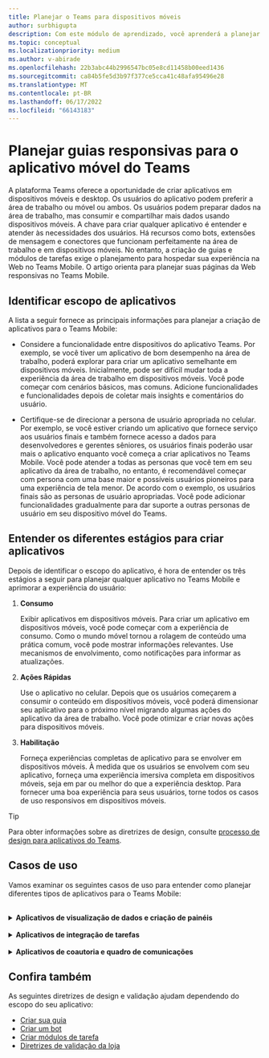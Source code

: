 ```yaml
---
title: Planejar o Teams para dispositivos móveis
author: surbhigupta
description: Com este módulo de aprendizado, você aprenderá a planejar a criação de um aplicativo no Teams móvel e a entender diferentes estágios para criar o aplicativo.
ms.topic: conceptual
ms.localizationpriority: medium
ms.author: v-abirade
ms.openlocfilehash: 22b3abc44b2996547bc05e8cd11458b00eed1436
ms.sourcegitcommit: ca84b5fe5d3b97f377ce5cca41c48afa95496e28
ms.translationtype: MT
ms.contentlocale: pt-BR
ms.lasthandoff: 06/17/2022
ms.locfileid: "66143183"
---
```

# <a name="plan-responsive-tabs-for-teams-mobile"></a>Planejar guias responsivas para o aplicativo móvel do Teams

 A plataforma Teams oferece a oportunidade de criar aplicativos em dispositivos móveis e desktop. Os usuários do aplicativo podem preferir a área de trabalho ou móvel ou ambos. Os usuários podem preparar dados na área de trabalho, mas consumir e compartilhar mais dados usando dispositivos móveis. A chave para criar qualquer aplicativo é entender e atender às necessidades dos usuários. Há recursos como bots, extensões de mensagem e conectores que funcionam perfeitamente na área de trabalho e em dispositivos móveis. No entanto, a criação de guias e módulos de tarefas exige o planejamento para hospedar sua experiência na Web no Teams Mobile. O artigo orienta para planejar suas páginas da Web responsivas no Teams Mobile.

## <a name="identify-apps-scope"></a>Identificar escopo de aplicativos

A lista a seguir fornece as principais informações para planejar a criação de aplicativos para o Teams Mobile:

* Considere a funcionalidade entre dispositivos do aplicativo Teams. Por exemplo, se você tiver um aplicativo de bom desempenho na área de trabalho, poderá explorar para criar um aplicativo semelhante em dispositivos móveis. Inicialmente, pode ser difícil mudar toda a experiência da área de trabalho em dispositivos móveis. Você pode começar com cenários básicos, mas comuns. Adicione funcionalidades e funcionalidades depois de coletar mais insights e comentários do usuário.

* Certifique-se de direcionar a persona de usuário apropriada no celular. Por exemplo, se você estiver criando um aplicativo que fornece serviço aos usuários finais e também fornece acesso a dados para desenvolvedores e gerentes sêniores, os usuários finais poderão usar mais o aplicativo enquanto você começa a criar aplicativos no Teams Mobile. Você pode atender a todas as personas que você tem em seu aplicativo da área de trabalho, no entanto, é recomendável começar com persona com uma base maior e possíveis usuários pioneiros para uma experiência de tela menor. De acordo com o exemplo, os usuários finais são as personas de usuário apropriadas. Você pode adicionar funcionalidades gradualmente para dar suporte a outras personas de usuário em seu dispositivo móvel do Teams.

## <a name="understand-different-stages-to-build-apps"></a>Entender os diferentes estágios para criar aplicativos

Depois de identificar o escopo do aplicativo, é hora de entender os três estágios a seguir para planejar qualquer aplicativo no Teams Mobile e aprimorar a experiência do usuário:

1. **Consumo**

   Exibir aplicativos em dispositivos móveis. Para criar um aplicativo em dispositivos móveis, você pode começar com a experiência de consumo. Como o mundo móvel tornou a rolagem de conteúdo uma prática comum, você pode mostrar informações relevantes. Use mecanismos de envolvimento, como notificações para informar as atualizações.

2. **Ações Rápidas**

   Use o aplicativo no celular. Depois que os usuários começarem a consumir o conteúdo em dispositivos móveis, você poderá dimensionar seu aplicativo para o próximo nível migrando algumas ações do aplicativo da área de trabalho. Você pode otimizar e criar novas ações para dispositivos móveis.

3. **Habilitação**

   Forneça experiências completas de aplicativo para se envolver em dispositivos móveis. À medida que os usuários se envolvem com seu aplicativo, forneça uma experiência imersiva completa em dispositivos móveis, seja em par ou melhor do que a experiência desktop. Para fornecer uma boa experiência para seus usuários, torne todos os casos de uso responsivos em dispositivos móveis.

> [!TIP]
> Para obter informações sobre as diretrizes de design, consulte [processo de design para aplicativos do Teams](design-teams-app-process.md).

## <a name="use-cases"></a>Casos de uso

Vamos examinar os seguintes casos de uso para entender como planejar diferentes tipos de aplicativos para o Teams Mobile:

<br>

<details>

<summary><b>Aplicativos de visualização de dados e criação de painéis</b></summary>

Você pode entender como planejar guias responsivas para aplicativos de visualização de dados e criação de painéis na plataforma móvel do Teams.

Consumo:

No primeiro estágio, você pode implementar a experiência de consumo mais básica para exibir dados. A finalidade de qualquer aplicativo no domínio é mostrar dados na forma de visualizações. Em seu aplicativo, você pode mostrar visualizações exibidas recentemente na área de trabalho ou lista de todos os gráficos autorizados para os usuários. Depois de criar painéis na área de trabalho, os usuários podem acessar as informações usando dispositivos móveis. Você pode mostrar uma exibição detalhada de qualquer gráfico selecionado pelo usuário como uma exibição expandida em suas guias ou usando módulos de tarefa.

Você pode mostrar as seguintes informações:

* Dashboards e resumos.
* Visuais de dados, mapas e infográficos.
* Gráficos, gráficos e tabelas.

![Consumo de aplicativos de visualização de dados e criação de painéis](../../assets/images/app-fundamentals/dashboarding-and-data-visualization-apps-consumption.png)

Ações rápidas:

No segundo estágio, os usuários podem trabalhar nos gráficos e visuais existentes da experiência desktop. Você pode introduzir as seguintes ações:

* Pesquisar conteúdo.
* Filtrar dados.
* Criar indicadores.

![Ações rápidas de aplicativos de visualização de dados e criação de painéis](../../assets/images/app-fundamentals/dashboarding-and-data-visualization-apps-quick-actions.png)

Capacitação:

No terceiro estágio, permita que os usuários criem conteúdo como gráficos e gráficos do zero. Certifique-se de introduzir todos os recursos em seu aplicativo para dispositivos móveis. Por exemplo, você pode usar módulos de tarefa para ajudar a acessar itens de dados específicos com exibição detalhada.

Você pode fornecer o seguinte acesso aos usuários:

* Modifique o título e a descrição.
* Inserir itens de dados para criar visualizações.
* Compartilhe visualizações em um canal ou chat em grupo.

![Habilitação de aplicativos de visualização de dados e criação de painéis](../../assets/images/app-fundamentals/dashboarding-and-data-visualization-apps-enablement.png)

<br>

</details>

<br>

<details>

<summary><b>Aplicativos de integração de tarefas</b></summary>

Você pode entender como planejar guias responsivas para aplicativos de integração de tarefas na plataforma móvel do Teams.

Consumo:

No primeiro estágio, seu aplicativo pode mostrar a lista de tarefas para o usuário em uma pilha vertical. Se houver várias categorias de tarefas, como **Proposta**, **Ativa** e **Fechada**, forneça filtros para mostrar tarefas agrupadas ou como cabeçalhos para ver as tarefas agrupadas.

![Consumo de aplicativos de integração de tarefas](../../assets/images/app-fundamentals/taskboarding-apps-consumption.png)

Ações rápidas:

No segundo estágio, você pode fornecer o seguinte acesso de aplicativo aos usuários:

* Crie tarefas ou itens com os campos obrigatórios para reduzir a carga cognitiva dos usuários.
* Altere o tipo de quadro ou o modo de exibição.
* Examine as tarefas expandindo a exibição.
* Use módulos de tarefa para ver a exibição detalhada.
* Mova as tarefas para categorias diferentes.
* Compartilhe tarefas relevantes em chats e canais por meio de emails e feed de atividades.

![Ações rápidas de aplicativos de integração de tarefas](../../assets/images/app-fundamentals/taskboarding-apps-quick-actions.png)

Capacitação:

No terceiro estágio, você pode habilitar a experiência dos usuários com as seguintes atividades:

* Adicione novos projetos e quadros.
* Adicione e modifique categorias diferentes, como **Proposta**, **Ativa** e **Fechada**.
* Configure as tarefas para comentários, anexos e outros recursos complexos.

![Habilitação de aplicativos de integração de tarefas](../../assets/images/app-fundamentals/taskboarding-apps-enablement.png)
<br>

</details>

<br>

<details>

<summary><b>Aplicativos de coautoria e quadro de comunicações</b></summary>

Você pode entender como planejar guias responsivas para coautoria e aplicativos de quadro de comunicações na plataforma móvel do Teams.

Consumo:

No primeiro estágio, você pode considerar a experiência desktop para mostrar o conteúdo e os ativos em seu aplicativo.  Você pode mostrar as seguintes funções:

* Comentários ou comentários.
* Ampliar ou reduzir.
* Estágio atual ou progresso de um documento pendente.

![Consumo de aplicativos de coautoria e quadro de comunicações](../../assets/images/app-fundamentals/coauthoring-and-whiteboarding-apps-consumption.png)

Ações Rápidas:

No segundo estágio, você pode introduzir as seguintes ações:

* Crie um novo quadro para colaboração ou novos documentos para assinatura.
* Compartilhe quadros internamente e também com convidados.
* Configurar permissões de administrador.

> [!TIP]
> Você expõe ações, que podem ser mostradas facilmente nas telas pequenas.

![Ações rápidas de coautoria e de aplicativos de quadro de comunicações](../../assets/images/app-fundamentals/coauthoring-and-whiteboarding-apps-quick-actions.png)

Capacitação:

No terceiro estágio, forneça experiência completa aos usuários. Você pode habilitar a experiência dos usuários com as seguintes atividades:

* Adicionando texto, formas e anotações rápidas.
* Navegue pelo conteúdo.
* Adicionar camadas e filtros.
* Excluir, desfazer e refazer operações.
* Acesse a câmera e o microfone usando APIs do SDK do JS. Para obter mais informações sobre os recursos do dispositivo, consulte [visão geral dos recursos de dispositivo](../device-capabilities/device-capabilities-overview.md).

![Habilitação de aplicativos de coautoria e quadro de comunicações](../../assets/images/app-fundamentals/coauthoring-and-whiteboarding-apps-enablement.png)

<br>

</details>

## <a name="see-also"></a>Confira também

As seguintes diretrizes de design e validação ajudam dependendo do escopo do seu aplicativo:

* [Criar sua guia](../../tabs/design/tabs.md)
* [Criar um bot](../../bots/design/bots.md)
* [Criar módulos de tarefa](../..//task-modules-and-cards/task-modules/design-teams-task-modules.md)
* [Diretrizes de validação da loja](../deploy-and-publish/appsource/prepare/teams-store-validation-guidelines.md)
